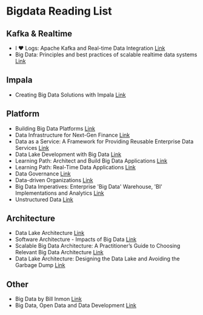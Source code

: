 # Bigdata Reading List

Kafka & Realtime
-----
* I ❤ Logs: Apache Kafka and Real-time Data Integration [Link](https://www.safaribooksonline.com/library/view/i-logs/9781491908310/)
* Big Data: Principles and best practices of scalable realtime data systems [Link](https://www.safaribooksonline.com/library/view/big-data-principles/9781617290343/)

Impala
-----
* Creating Big Data Solutions with Impala [Link](https://www.safaribooksonline.com/library/view/creating-big-data/9781771376136/)

Platform
-----
* Building Big Data Platforms [Link](https://www.safaribooksonline.com/library/view/building-big-data/9781491931035/)
* Data Infrastructure for Next-Gen Finance [Link](https://www.safaribooksonline.com/library/view/data-infrastructure-for/9781491961131/)
* Data as a Service: A Framework for Providing Reusable Enterprise Data Services [Link](https://www.safaribooksonline.com/library/view/data-as-a/9781119046585/)
* Data Lake Development with Big Data [Link](https://www.safaribooksonline.com/library/view/data-lake-development/9781785888083/)
* Learning Path: Architect and Build Big Data Applications [Link](https://www.safaribooksonline.com/library/view/learning-path-architect/9781491958124/)
* Learning Path: Real-Time Data Applications [Link](https://www.safaribooksonline.com/library/view/learning-path-real-time/9781491957882/)
* Data Governance [Link](https://www.safaribooksonline.com/library/view/data-governance/9781491942352/)
* Data-driven Organizations [Link](https://www.safaribooksonline.com/library/view/data-driven-organizations/9781491957684/)
* Big Data Imperatives: Enterprise 'Big Data' Warehouse, 'BI' Implementations and Analytics [Link](https://www.safaribooksonline.com/library/view/big-data-imperatives/9781430248729/)
* Unstructured Data [Link](https://www.safaribooksonline.com/library/view/unstructured-data/9781634621618/)

Architecture
------
* Data Lake Architecture [Link](https://www.safaribooksonline.com/library/view/data-lake-architecture/9781634621571/)
* Software Architecture - Impacts of Big Data [Link](https://www.safaribooksonline.com/library/view/software-architecture-/9781491934630/)
* Scalable Big Data Architecture: A Practitioner’s Guide to Choosing Relevant Big Data Architecture [Link](https://www.safaribooksonline.com/library/view/scalable-big-data/9781484213261/)
* Data Lake Architecture: Designing the Data Lake and Avoiding the Garbage Dump [Link](https://www.safaribooksonline.com/library/view/data-lake-architecture/9781634621199/)

Other
-----
* Big Data by Bill Inmon [Link](https://www.safaribooksonline.com/library/view/big-data/9781634621595/)
* Big Data, Open Data and Data Development [Link](https://www.safaribooksonline.com/library/view/big-data-open/9781848218802/)



